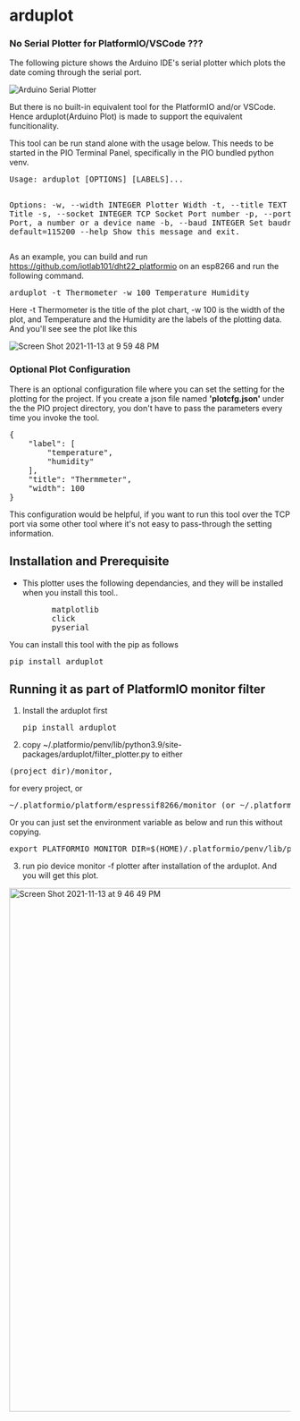 # arduplot

### No Serial Plotter for PlatformIO/VSCode ???

<p>The following picture shows the Arduino IDE's serial plotter which plots the date coming through the serial port.</p>

![Arduino Serial Plotter](https://user-images.githubusercontent.com/13171662/133396210-a3c486cc-1c94-4cdc-abd9-7f56042f0f2f.png)


<p>But there is no built-in equivalent tool for the PlatformIO and/or VSCode. Hence arduplot(Arduino Plot) is made to support the equivalent funcitionality.</p>
<p>This tool can be run stand alone with the usage below. This needs to be started in the PIO Terminal Panel, specifically in the PIO bundled python venv.</p>
<pre>
Usage: arduplot [OPTIONS] [LABELS]...

Options:
  -w, --width INTEGER   Plotter Width
  -t, --title TEXT      Plotter Title
  -s, --socket INTEGER  TCP Socket Port number
  -p, --port TEXT       Serial Port, a number or a device name
  -b, --baud INTEGER    Set baudrate, default=115200
  --help                Show this message and exit.
</pre>
As an example, you can build and run https://github.com/iotlab101/dht22_platformio on an esp8266 and run the following command.
<pre>
arduplot -t Thermometer -w 100 Temperature Humidity
</pre>
Here -t Thermometer is the title of the plot chart, -w 100 is the width of the plot, and Temperature and the Humidity are the labels of the plotting data.
And you'll see see the plot like this


![Screen Shot 2021-11-13 at 9 59 48 PM](https://user-images.githubusercontent.com/13171662/141644699-778221fe-7eb4-4760-bc6b-3f3671e2724d.png)


### Optional Plot Configuration
There is an optional configuration file where you can set the setting for the plotting for the project. If you create a json file named **'plotcfg.json'** under the the PIO project directory, you don't have to pass the parameters every time you invoke the tool.
<pre>
{
    "label": [
        "temperature",
        "humidity"
    ],
    "title": "Thermmeter",
    "width": 100
}
</pre>
This configuration would be helpful, if you want to run this tool over the TCP port via some other tool where it's not easy to pass-through the setting information.
## Installation and Prerequisite
* This plotter uses the following dependancies, and they will be installed when you install this tool..
<pre>
         matplotlib
         click
         pyserial
</pre>
You can install this tool with the pip as follows
<pre>
pip install arduplot
</pre>

## Running it as part of PlatformIO monitor filter ##
1. Install the arduplot first<pre>pip install arduplot</pre>
2. copy ~/.platformio/penv/lib/python3.9/site-packages/arduplot/filter_plotter.py to either 
<pre>
(project_dir)/monitor, 
</pre> 
for every project, or 
<pre>
~/.platformio/platform/espressif8266/monitor (or ~/.platformio/platform/espressif32/monitor for esp32)
</pre>
Or you can just set the environment variable as below and run this without copying.
<pre>
export PLATFORMIO_MONITOR_DIR=$(HOME)/.platformio/penv/lib/python3.9/site-packages/arduplot/
</pre>
3. run pio device monitor -f plotter after installation of the arduplot. And you will get this plot.

<img width="937" alt="Screen Shot 2021-11-13 at 9 46 49 PM" src="https://user-images.githubusercontent.com/13171662/141644389-00e05586-837c-4bd9-9c73-5f61e2785ead.png">

